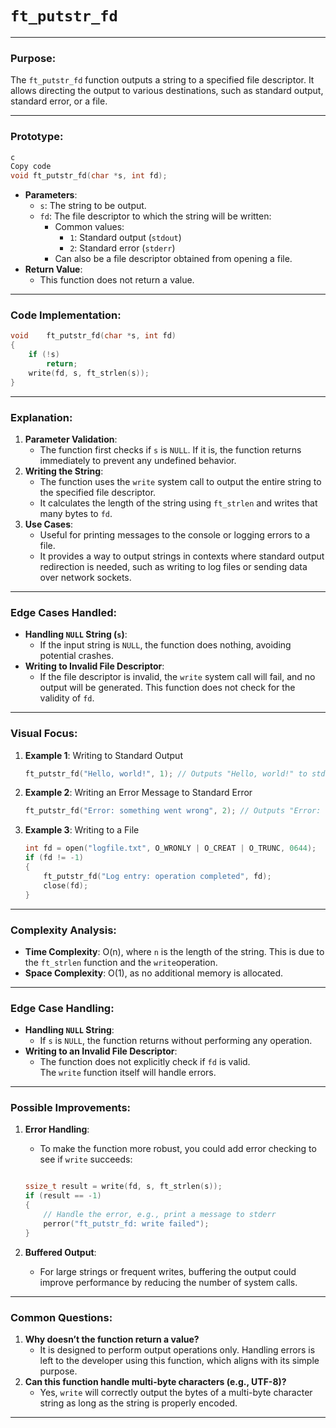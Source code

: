 # `ft_putstr_fd`

---

### **Purpose**:

The `ft_putstr_fd` function outputs a string to a specified file descriptor. It allows directing the output to various destinations, such as standard output, standard error, or a file.

---

### **Prototype**:

```c
c
Copy code
void ft_putstr_fd(char *s, int fd);

```

- **Parameters**:
    - `s`: The string to be output.
    - `fd`: The file descriptor to which the string will be written:
        - Common values:
            - `1`: Standard output (`stdout`)
            - `2`: Standard error (`stderr`)
        - Can also be a file descriptor obtained from opening a file.
- **Return Value**:
    - This function does not return a value.

---

### **Code Implementation**:

```c
void	ft_putstr_fd(char *s, int fd)
{
	if (!s)
		return;
	write(fd, s, ft_strlen(s));
}

```

---

### **Explanation**:

1. **Parameter Validation**:
    - The function first checks if `s` is `NULL`. If it is, the function returns immediately to prevent any undefined behavior.
2. **Writing the String**:
    - The function uses the `write` system call to output the entire string to the specified file descriptor.
    - It calculates the length of the string using `ft_strlen` and writes that many bytes to `fd`.
3. **Use Cases**:
    - Useful for printing messages to the console or logging errors to a file.
    - It provides a way to output strings in contexts where standard output redirection is needed, such as writing to log files or sending data over network sockets.

---

### **Edge Cases Handled**:

- **Handling `NULL` String (`s`)**:
    - If the input string is `NULL`, the function does nothing, avoiding potential crashes.
- **Writing to Invalid File Descriptor**:
    - If the file descriptor is invalid, the `write` system call will fail, and no output will be generated. This function does not check for the validity of `fd`.

---

### **Visual Focus**:

1. **Example 1**: Writing to Standard Output
    
    ```c
    ft_putstr_fd("Hello, world!", 1); // Outputs "Hello, world!" to stdout
    
    ```
    
2. **Example 2**: Writing an Error Message to Standard Error
    
    ```c
    ft_putstr_fd("Error: something went wrong", 2); // Outputs "Error: something went wrong" to stderr
    
    ```
    
3. **Example 3**: Writing to a File
    
    ```c
    int fd = open("logfile.txt", O_WRONLY | O_CREAT | O_TRUNC, 0644);
    if (fd != -1)
    {
        ft_putstr_fd("Log entry: operation completed", fd);
        close(fd);
    }
    
    ```
    

---

### **Complexity Analysis**:

- **Time Complexity**: O(n), where `n` is the length of the string. This is due to the `ft_strlen` function and the `write`operation.
- **Space Complexity**: O(1), as no additional memory is allocated.

---

### **Edge Case Handling**:

- **Handling `NULL` String**:
    - If `s` is `NULL`, the function returns without performing any operation.
- **Writing to an Invalid File Descriptor**:
    - The function does not explicitly check if `fd` is valid. The `write` function itself will handle errors.

---

### **Possible Improvements**:

1. **Error Handling**:
    - To make the function more robust, you could add error checking to see if `write` succeeds:
    
    ```c
    
    ssize_t result = write(fd, s, ft_strlen(s));
    if (result == -1)
    {
        // Handle the error, e.g., print a message to stderr
        perror("ft_putstr_fd: write failed");
    }
    
    ```
    
2. **Buffered Output**:
    - For large strings or frequent writes, buffering the output could improve performance by reducing the number of system calls.

---

### **Common Questions**:

1. **Why doesn’t the function return a value?**
    - It is designed to perform output operations only. Handling errors is left to the developer using this function, which aligns with its simple purpose.
2. **Can this function handle multi-byte characters (e.g., UTF-8)?**
    - Yes, `write` will correctly output the bytes of a multi-byte character string as long as the string is properly encoded.

---